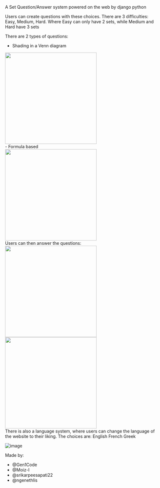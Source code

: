 A Set Question/Answer system powered on the web by django python

Users can create questions with these choices.
There are 3 difficulties: Easy, Medium, Hard. 
Where Easy can only have 2 sets, while Medium and Hard have 3 sets

There are 2 types of questions: 
- Shading in a Venn diagram
<div>
  <img src='https://github.com/Gen1Code/ENGF2SC2/assets/72555054/6a2e1a85-e2d2-4637-9183-25e8381bdb07' width='300'>
</div> 
- Formula based
<div>
  <img src='https://github.com/Gen1Code/ENGF2SC2/assets/72555054/7b505932-13f3-486d-860d-1912993d49b1' width='300'>
</div>
Users can then answer the questions:
<div>
  <img src='https://github.com/Gen1Code/ENGF2SC2/assets/72555054/e09de988-61b0-46cf-a3e5-18f94582b046' width='300'>
  <img src='https://github.com/Gen1Code/ENGF2SC2/assets/72555054/c2455443-23e1-4bc5-83d1-5717f1d793b1' width='300'>
</div>
<div></div>
There is also a language system, where users can change the language of the website to their liking.
The choices are:
English
French
Greek

![image](https://github.com/Gen1Code/ENGF2SC2/assets/72555054/186a2480-bf34-442f-9ebf-e1037c017e9f)

Made by:
- @Gen1Code
- @Moiz-I
- @srikarpeesapati22
- @ngenethlis
